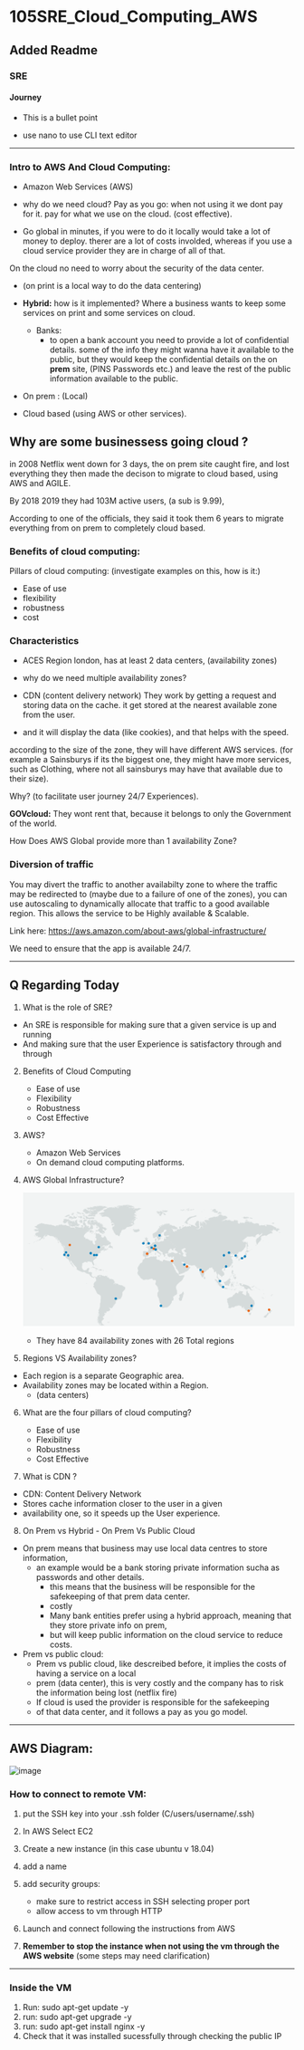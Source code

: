 ﻿# 105SRE_Cloud_Computing_AWS #

## Added Readme ##
### SRE ###
#### Journey ####

- This is a bullet point

- use nano to use CLI text editor
---

### Intro to AWS And Cloud Computing: ##

- Amazon Web Services (AWS)

- why do we need cloud?
    Pay as you go: when not using it we dont pay for it. 
pay for what we use on the cloud. (cost effective).

- Go global in minutes, if you were to do it locally would take a lot of money to deploy.
therer are a lot of costs involded, whereas if you use a cloud service provider they are
in charge of all of that.
    
On the cloud no need to worry about the security of the data center.

- (on print is a local way to do the data centering)

- **Hybrid:** how is it implemented? Where a business wants to keep some services on print
and some services on cloud.

  - Banks:
    - to open a bank account you need to provide a lot of confidential details.
    some of the info they might wanna have it available to the public, but they would keep
    the confidential details on the on **prem** site, (PINS Passwords etc.) and leave the 
    rest of the public information available to the public.
- On prem : (Local)
- Cloud based (using AWS or other services).

## Why are some businessess going cloud ? ##

in 2008 Netflix went down for 3 days, the on prem site caught fire, and lost everything
they then made the decison to migrate to cloud based, using AWS and AGILE.

By 2018 2019 they had 103M active users, (a sub is 9.99), 

According to one of the officials, they said it took them 6 years to migrate everything
from on prem to completely cloud based.

### Benefits of cloud computing: ###

Pillars of cloud computing:
(investigate examples on this, how is it:)
- Ease of use
- flexibility
- robustness
- cost

### Characteristics ###

- ACES Region london, has at least 2 data centers, (availability zones) 
- why do we need multiple availability zones? 

- CDN (content delivery network) They work by getting a request and storing data on the cache. 
it get stored at the nearest available zone from the user.

- and it will display the data (like cookies), and that helps with the speed.

according to the size of the zone, they will have different AWS services. 
(for example a Sainsburys if its the biggest one, they might have more services,
such as Clothing, where not all sainsburys may have that available due to their size).

Why? (to facilitate user journey 24/7 Experiences). 

**GOVcloud:** They wont rent that, because it belongs to only the Government of the world.

How Does AWS Global provide more than 1 availability Zone?

### Diversion of traffic ###

You may divert the traffic to another availabilty zone to where the traffic may be redirected to 
(maybe due to a failure of one of the zones),
you can use autoscaling to dynamically allocate that traffic to a good available region. This allows
the service to be Highly available & Scalable.

Link here: https://aws.amazon.com/about-aws/global-infrastructure/

We need to ensure that the app is available 24/7. 

--- 

## Q Regarding Today ##

1. What is the role of SRE?
  - An SRE is responsible for making sure that a given service is up and running
  - And making sure that the user Experience is satisfactory through and through 

2. Benefits of Cloud Computing
    - Ease of use
    - Flexibility
    - Robustness
    - Cost Effective

3. AWS?

    - Amazon Web Services
    - On demand cloud computing platforms.

4. AWS Global Infrastructure?

    ![Map](map.png)
    - They have 84 availability zones with 26  Total regions

5. Regions VS Availability zones?

- Each region is a separate Geographic area.
- Availability zones may be located within a Region.
  - (data centers) 

6. What are the four pillars of cloud computing?

    - Ease of use
    - Flexibility
    - Robustness
    - Cost Effective

7. What is CDN ?

- CDN: Content Delivery Network
- Stores cache information closer to the user in a given
- availability one, so it speeds up the User experience.

8. On Prem vs Hybrid - On Prem Vs Public Cloud

- On prem means that business may use local data centres to store information, 
  - an example would be a bank storing private information sucha as passwords and other details.
    - this means that the business will be responsible for the safekeeping of that prem data center.
    - costly
    - Many bank entities prefer using a hybrid approach, meaning that they store private info on prem,
    - but will keep public information on the cloud service to reduce costs.
 - Prem vs public cloud:
     - Prem vs public cloud, like descreibed before, it implies the costs of having a service on a local 
     - prem (data center), this is very costly and the company has to risk the information being lost (netflix fire)
     - If cloud is used the provider is responsible for the safekeeping
     - of that data center, and it follows a pay as you go model.
--- 

## AWS Diagram:

![image](https://user-images.githubusercontent.com/34945430/159462791-8d14998a-e95c-41e0-b9bd-c87ecab7d42f.png)

### How to connect to remote VM: ###

1. put the SSH key into your .ssh folder (C/users/username/.ssh)
2. In AWS Select EC2
3. Create a new instance (in this case ubuntu v 18.04)
4. add a name
5. add security groups:
    - make sure to restrict access in SSH selecting proper port
    - allow access to vm through HTTP
6. Launch and connect following the instructions from
AWS

7. **Remember to stop the instance when not using the vm through the AWS website** 
(some steps may need clarification)
---
### Inside the VM ##

1. Run: sudo apt-get update -y
2. run: sudo apt-get upgrade -y
3. run: sudo apt-get install nginx -y
4. Check that it was installed sucessfully through checking the public IP

  



